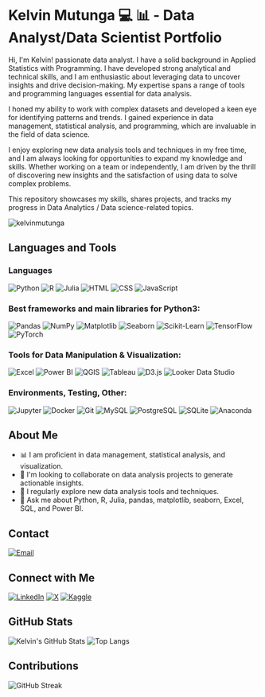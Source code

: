 # Kelvin Mutunga 💻 📊 - Data Analyst/Data Scientist Portfolio

Hi, I'm Kelvin! passionate data analyst. I have a solid background in Applied Statistics with Programming. I have developed strong analytical and technical skills, and I am enthusiastic about leveraging data to uncover insights and drive decision-making. My expertise spans a range of tools and programming languages essential for data analysis.

I honed my ability to work with complex datasets and developed a keen eye for identifying patterns and trends. I gained experience in data management, statistical analysis, and programming, which are invaluable in the field of data science.

I enjoy exploring new data analysis tools and techniques in my free time, and I am always looking for opportunities to expand my knowledge and skills. Whether working on a team or independently, I am driven by the thrill of discovering new insights and the satisfaction of using data to solve complex problems.

This repository showcases my skills, shares projects, and tracks my progress in Data Analytics / Data science-related topics.

<p align="left"> <img src="https://komarev.com/ghpvc/?username=kelvinmutunga&label=Profile%20views&color=0e75b6&style=flat" alt="kelvinmutunga" /> </p>

## Languages and Tools
### Languages
![Python](https://img.shields.io/badge/-Python-3776AB?style=flat&logo=python&logoColor=white)
![R](https://img.shields.io/badge/-R-276DC3?style=flat&logo=r&logoColor=white)
![Julia](https://img.shields.io/badge/-Julia-9558B2?style=flat&logo=julia&logoColor=white)
![HTML](https://img.shields.io/badge/-HTML-E34F26?style=flat&logo=html5&logoColor=white)
![CSS](https://img.shields.io/badge/-CSS-1572B6?style=flat&logo=css3&logoColor=white)
![JavaScript](https://img.shields.io/badge/-JavaScript-F7DF1E?style=flat&logo=javascript&logoColor=black)

### Best frameworks and main libraries for Python3:
![Pandas](https://img.shields.io/badge/-Pandas-150458?style=flat&logo=pandas&logoColor=white)
![NumPy](https://img.shields.io/badge/-NumPy-013243?style=flat&logo=numpy&logoColor=white)
![Matplotlib](https://img.shields.io/badge/-Matplotlib-0176E8?style=flat&logo=matplotlib&logoColor=white)
![Seaborn](https://img.shields.io/badge/-Seaborn-0B4A6F?style=flat&logo=seaborn&logoColor=white)
![Scikit-Learn](https://img.shields.io/badge/-Scikit--Learn-F7931E?style=flat&logo=scikit-learn&logoColor=white)
![TensorFlow](https://img.shields.io/badge/-TensorFlow-FF6F00?style=flat&logo=tensorflow&logoColor=white)
![PyTorch](https://img.shields.io/badge/-PyTorch-EE4C2C?style=flat&logo=pytorch&logoColor=white)

### Tools for Data Manipulation & Visualization:
![Excel](https://img.shields.io/badge/-Excel-217346?style=flat&logo=microsoft-excel&logoColor=white)
![Power BI](https://img.shields.io/badge/-Power%20BI-F2C811?style=flat&logo=power-bi&logoColor=white)
![QGIS](https://img.shields.io/badge/-QGIS-3CAA69?style=flat&logo=qgis&logoColor=white)
![Tableau](https://img.shields.io/badge/-Tableau-E97627?style=flat&logo=tableau&logoColor=white)
![D3.js](https://img.shields.io/badge/-D3.js-F9A03C?style=flat&logo=d3.js&logoColor=white)
![Looker Data Studio](https://img.shields.io/badge/-Looker%20Data%20Studio-4285F4?style=flat&logo=google&logoColor=white)

### Environments, Testing, Other:
![Jupyter](https://img.shields.io/badge/-Jupyter-F37626?style=flat&logo=jupyter&logoColor=white)
![Docker](https://img.shields.io/badge/-Docker-2496ED?style=flat&logo=docker&logoColor=white)
![Git](https://img.shields.io/badge/-Git-F05032?style=flat&logo=git&logoColor=white)
![MySQL](https://img.shields.io/badge/-MySQL-4479A1?style=flat&logo=mysql&logoColor=white)
![PostgreSQL](https://img.shields.io/badge/-PostgreSQL-336791?style=flat&logo=postgresql&logoColor=white)
![SQLite](https://img.shields.io/badge/-SQLite-003B57?style=flat&logo=sqlite&logoColor=white)
![Anaconda](https://img.shields.io/badge/-Anaconda-44A833?style=flat&logo=anaconda&logoColor=white)

## About Me
- 📊 I am proficient in data management, statistical analysis, and visualization.
- 🤝 I'm looking to collaborate on data analysis projects to generate actionable insights.
- 📝 I regularly explore new data analysis tools and techniques.
- 💬 Ask me about Python, R, Julia, pandas, matplotlib, seaborn, Excel, SQL, and Power BI.

## Contact
[![Email](https://img.shields.io/badge/-Email-red?style=flat&logo=gmail&logoColor=white)](mailto:kelvinmuithya99@gmail.com)

## Connect with Me
[![LinkedIn](https://img.shields.io/badge/-LinkedIn-0A66C2?style=flat&logo=Linkedin&logoColor=white)](https://www.linkedin.com/in/kelvin-muithya-a4952825a)
[![X](https://img.shields.io/badge/-X-1DA1F2?style=flat&logo=Twitter&logoColor=white)](https://x.com/Kelvin2040055)
[![Kaggle](https://img.shields.io/badge/-Kaggle-20BEFF?style=flat&logo=Kaggle&logoColor=white)](https://www.kaggle.com/kelvinmuithya)


## GitHub Stats
![Kelvin's GitHub Stats](https://github-readme-stats.vercel.app/api?username=kelvinmutunga&show_icons=true&theme=radical)
![Top Langs](https://github-readme-stats.vercel.app/api/top-langs/?username=kelvinmutunga&layout=compact&theme=radical)

## Contributions
![GitHub Streak](https://github-readme-streak-stats.herokuapp.com/?user=kelvinmutunga&theme=radical)
